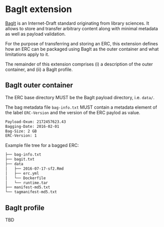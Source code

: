 # BagIt extension

[BagIt][bagit] is an Internet-Draft standard originating from library sciences. It allows to store and transfer arbitrary content along with minimal metadata as well as payload validation.

For the purpose of transferring and storing an ERC, this extension defines how an ERC can be packaged using BagIt as the outer container and what limitations apply to it.

The remainder of this extension comprises (i) a description of the outer container, and (ii) a BagIt profile.

## BagIt outer container

The ERC base directory MUST be the BagIt payload directory, i.e. `data/`.

The bag metadata file `bag-info.txt` MUST contain a metadata element of the label `ERC-Version` and the version of the ERC paylod as value.

```txt
Payload-Oxum: 2172457623.43
Bagging-Date: 2016-02-01
Bag-Size: 2 GB
ERC-Version: 1
```

Example file tree for a bagged ERC:

```txt
├── bag-info.txt
├── bagit.txt
├── data
│   ├── 2016-07-17-sf2.Rmd
│   ├── erc.yml
│   └── Dockerfile
│   └── runtime.tar
├── manifest-md5.txt
└── tagmanifest-md5.txt
```

## BagIt profile

TBD

[bagit]: http://tools.ietf.org/html/draft-kunze-bagit